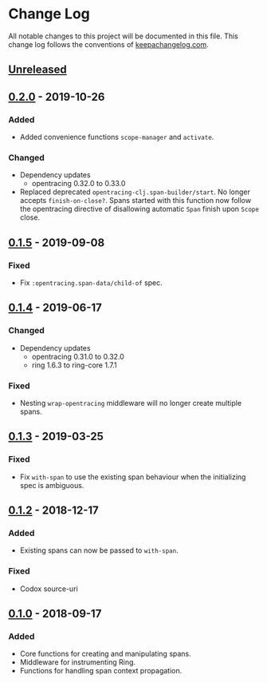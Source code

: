 # Change Log

All notable changes to this project will be documented in this file. This change log follows the conventions of [keepachangelog.com](http://keepachangelog.com/).

## [Unreleased]

## [0.2.0] - 2019-10-26
### Added
- Added convenience functions `scope-manager` and `activate`.

### Changed
- Dependency updates
  - opentracing 0.32.0 to 0.33.0
- Replaced deprecated `opentracing-clj.span-builder/start`. No longer accepts
  `finish-on-close?`. Spans started with this function now follow the
  opentracing directive of disallowing automatic `Span` finish upon `Scope`
  close.

## [0.1.5] - 2019-09-08
### Fixed
- Fix `:opentracing.span-data/child-of` spec.

## [0.1.4] - 2019-06-17
### Changed
- Dependency updates
  - opentracing 0.31.0 to 0.32.0
  - ring 1.6.3 to ring-core 1.7.1

### Fixed
- Nesting `wrap-opentracing` middleware will no longer create multiple spans.

## [0.1.3] - 2019-03-25
### Fixed
- Fix `with-span` to use the existing span behaviour when the initializing spec is ambiguous.

## [0.1.2] - 2018-12-17
### Added
- Existing spans can now be passed to `with-span`.

### Fixed
- Codox source-uri

## [0.1.0] - 2018-09-17
### Added
- Core functions for creating and manipulating spans.
- Middleware for instrumenting Ring.
- Functions for handling span context propagation.

[Unreleased]: https://github.com/alvinfrancis/opentracing-clj/compare/v0.2.0...HEAD
[0.2.0]: https://github.com/alvinfrancis/opentracing-clj/compare/v0.1.5...0.2.0
[0.1.5]: https://github.com/alvinfrancis/opentracing-clj/compare/v0.1.4...0.1.5
[0.1.4]: https://github.com/alvinfrancis/opentracing-clj/compare/v0.1.3...v0.1.4
[0.1.3]: https://github.com/alvinfrancis/opentracing-clj/compare/v0.1.2...v0.1.3
[0.1.2]: https://github.com/alvinfrancis/opentracing-clj/compare/v0.1.0...v0.1.2
[0.1.0]: https://github.com/alvinfrancis/opentracing-clj/compare/284ca4ca0bfadf860c46403c69fd0b313128e6ed...v0.1.0
